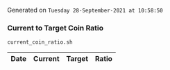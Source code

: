 Generated on `Tuesday 28-September-2021 at 10:58:50`

### Current to Target Coin Ratio
`current_coin_ratio.sh`

Date|Current|Target|Ratio
---|---|---|---
